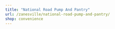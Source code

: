 ```yaml
---
title: "National Road Pump And Pantry"
url: /zanesville/national-road-pump-and-pantry/
shop: convenience
---
```

